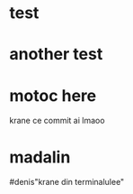 # test
# another test
# motoc here
krane ce commit ai lmaoo
# madalin
#denis"krane din terminalulee" 
